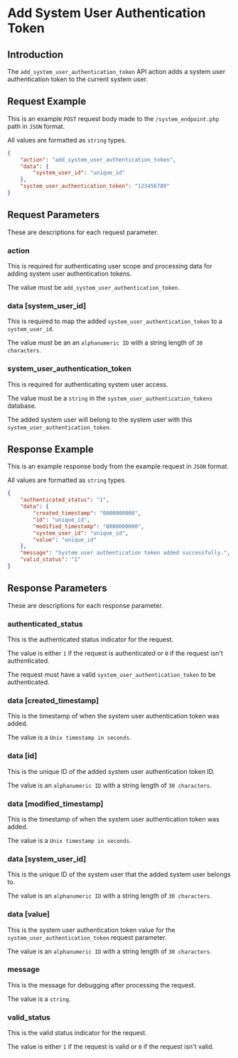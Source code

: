 # Add System User Authentication Token

## Introduction

The `add_system_user_authentication_token` API action adds a system user authentication token to the current system user.

## Request Example

This is an example `POST` request body made to the `/system_endpoint.php` path in `JSON` format.

All values are formatted as `string` types.

```json
{
    "action": "add_system_user_authentication_token",
    "data": {
        "system_user_id": "unique_id"
    },
    "system_user_authentication_token": "123456789"
}
```

## Request Parameters

These are descriptions for each request parameter.

### action

This is required for authenticating user scope and processing data for adding system user authentication tokens.

The value must be `add_system_user_authentication_token`.

### data [system_user_id]

This is required to map the added `system_user_authentication_token` to a `system_user_id`.

The value must be an an `alphanumeric ID` with a string length of `30 characters`.

### system_user_authentication_token

This is required for authenticating system user access.

The value must be a `string` in the `system_user_authentication_tokens` database.

The added system user will belong to the system user with this `system_user_authentication_token`.

## Response Example

This is an example response body from the example request in `JSON` format.

All values are formatted as `string` types.

```json
{
    "authenticated_status": "1",
    "data": {
        "created_timestamp": "0000000000",
        "id": "unique_id",
        "modified_timestamp": "0000000000",
        "system_user_id": "unique_id",
        "value": "unique_id"
    },
    "message": "System user authentication token added successfully.",
    "valid_status": "1"
}
```

## Response Parameters

These are descriptions for each response parameter.

### authenticated_status

This is the authenticated status indicator for the request.

The value is either `1` if the request is authenticated or `0` if the request isn't authenticated.

The request must have a valid `system_user_authentication_token` to be authenticated.

### data [created_timestamp]

This is the timestamp of when the system user authentication token was added.

The value is a `Unix timestamp in seconds`.

### data [id]

This is the unique ID of the added system user authentication token ID.

The value is an `alphanumeric ID` with a string length of `30 characters`.

### data [modified_timestamp]

This is the timestamp of when the system user authentication token was added.

The value is a `Unix timestamp in seconds`.

### data [system_user_id]

This is the unique ID of the system user that the added system user belongs to.

The value is an `alphanumeric ID` with a string length of `30 characters`.

### data [value]

This is the system user authentication token value for the `system_user_authentication_token` request parameter.

The value is an `alphanumeric ID` with a string length of `30 characters`.

### message

This is the message for debugging after processing the request.

The value is a `string`.

### valid_status

This is the valid status indicator for the request.

The value is either `1` if the request is valid or `0` if the request isn't valid.
